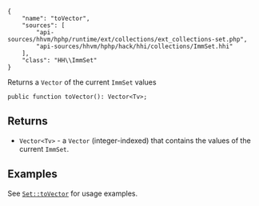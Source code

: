 ``` yamlmeta
{
    "name": "toVector",
    "sources": [
        "api-sources/hhvm/hphp/runtime/ext/collections/ext_collections-set.php",
        "api-sources/hhvm/hphp/hack/hhi/collections/ImmSet.hhi"
    ],
    "class": "HH\\ImmSet"
}
```




Returns a ` Vector ` of the current `` ImmSet `` values




``` Hack
public function toVector(): Vector<Tv>;
```




## Returns




+ ` Vector<Tv> ` - a `` Vector `` (integer-indexed) that contains the values of the
  current ``` ImmSet ```.




## Examples




See [` Set::toVector `](</hack/reference/class/Set/toVector/#examples>) for usage examples.
<!-- HHAPIDOC -->
